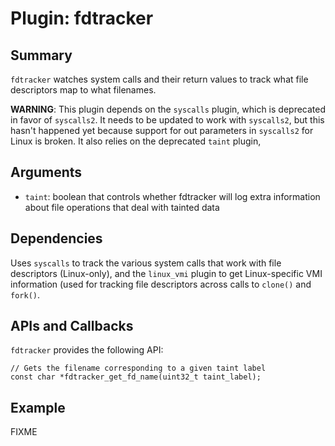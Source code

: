 Plugin: fdtracker
===========

Summary
-------

`fdtracker` watches system calls and their return values to track what file descriptors map to what filenames.

**WARNING**: This plugin depends on the `syscalls` plugin, which is deprecated in favor of `syscalls2`. It needs to be updated to work with `syscalls2`, but this hasn't happened yet because support for out parameters in `syscalls2` for Linux is broken. It also relies on the deprecated `taint` plugin, 

Arguments
---------

* `taint`: boolean that controls whether fdtracker will log extra information about file operations that deal with tainted data

Dependencies
------------

Uses `syscalls` to track the various system calls that work with file descriptors (Linux-only), and the `linux_vmi` plugin to get Linux-specific VMI information (used for tracking file descriptors across calls to `clone()` and `fork()`.

APIs and Callbacks
------------------

`fdtracker` provides the following API:
    
    // Gets the filename corresponding to a given taint label
    const char *fdtracker_get_fd_name(uint32_t taint_label);

Example
-------

FIXME
